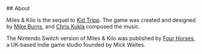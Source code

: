 <div class='textblock' markdown="1">
## About

Miles & Kilo is the sequel to [Kid Tripp](http://kidtripp.com). The game was created and designed by [Mike Burns](http://thepixelguy.com), and [Chris Kukla](http://chriskukla.com) composed the music.

The Nintendo Switch version of Miles & Kilo was published by [Four Horses](http://fourhorses.co.uk), a UK-based indie game studio founded by Mick Waites.
</div>
